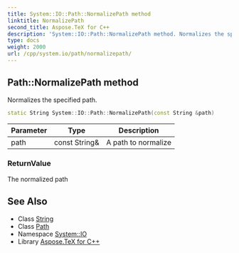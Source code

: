 ```yaml
---
title: System::IO::Path::NormalizePath method
linktitle: NormalizePath
second_title: Aspose.TeX for C++
description: 'System::IO::Path::NormalizePath method. Normalizes the specified path in C++.'
type: docs
weight: 2000
url: /cpp/system.io/path/normalizepath/
---
```

## Path::NormalizePath method


Normalizes the specified path.

```cpp
static String System::IO::Path::NormalizePath(const String &path)
```


| Parameter | Type | Description |
| --- | --- | --- |
| path | const String\& | A path to normalize |

### ReturnValue

The normalized path

## See Also

* Class [String](../../../system/string/)
* Class [Path](../)
* Namespace [System::IO](../../)
* Library [Aspose.TeX for C++](../../../)
